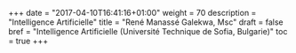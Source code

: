 +++
date = "2017-04-10T16:41:16+01:00"
weight = 70
description = "Intelligence Artificielle"
title = "René Manassé Galekwa, Msc"
draft = false
bref =  "Intelligence Artificielle (Université Technique de Sofia, Bulgarie)"
toc = true
+++
